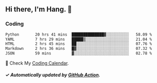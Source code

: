 ## Hi there, I'm Hang. 👋

### Coding

<!--START_SECTION:waka-->

```txt
Python       20 hrs 41 mins  ██████████████▓░░░░░░░░░░   58.09 %
YAML         7 hrs 29 mins   █████▒░░░░░░░░░░░░░░░░░░░   21.04 %
HTML         2 hrs 45 mins   ██░░░░░░░░░░░░░░░░░░░░░░░   07.76 %
Markdown     2 hrs 36 mins   █▓░░░░░░░░░░░░░░░░░░░░░░░   07.32 %
JSON         59 mins         ▓░░░░░░░░░░░░░░░░░░░░░░░░   02.78 %
```

<!--END_SECTION:waka-->

🎉 Check My [Coding Calendar](https://github-chart-huhuhang.vercel.app/huhuhang).

##### ✓ Automatically updated by [GitHub Action](https://github.com/huhuhang/huhuhang/actions).


